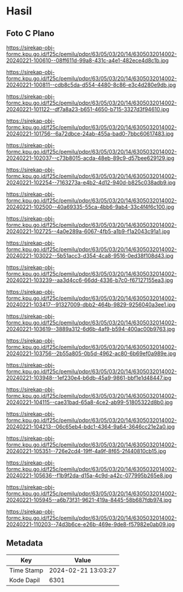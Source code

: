 # Hasil

## Foto C Plano

https://sirekap-obj-formc.kpu.go.id/f25c/pemilu/pdpr/63/05/03/20/14/6305032014002-20240221-100610--08ff611d-99a8-431c-a4e1-482ece4d8c1b.jpg

https://sirekap-obj-formc.kpu.go.id/f25c/pemilu/pdpr/63/05/03/20/14/6305032014002-20240221-100811--cdb8c5da-d554-4480-8c86-e3c4d280e9db.jpg

https://sirekap-obj-formc.kpu.go.id/f25c/pemilu/pdpr/63/05/03/20/14/6305032014002-20240221-101122--df7a8a23-b651-4650-b715-3327d3f94610.jpg

https://sirekap-obj-formc.kpu.go.id/f25c/pemilu/pdpr/63/05/03/20/14/6305032014002-20240221-101756--6a72dbce-24ab-455a-bad0-7bbc60617483.jpg

https://sirekap-obj-formc.kpu.go.id/f25c/pemilu/pdpr/63/05/03/20/14/6305032014002-20240221-102037--c73b8015-acda-48eb-89c9-d57bee629129.jpg

https://sirekap-obj-formc.kpu.go.id/f25c/pemilu/pdpr/63/05/03/20/14/6305032014002-20240221-102254--7163273a-e4b2-4d12-940d-b825c038adb9.jpg

https://sirekap-obj-formc.kpu.go.id/f25c/pemilu/pdpr/63/05/03/20/14/6305032014002-20240221-102500--40a69335-55ca-4bb6-9ab4-33c4f4f6c100.jpg

https://sirekap-obj-formc.kpu.go.id/f25c/pemilu/pdpr/63/05/03/20/14/6305032014002-20240221-102725--4a0e289a-6067-4fb5-a1b9-f1a2043c91a1.jpg

https://sirekap-obj-formc.kpu.go.id/f25c/pemilu/pdpr/63/05/03/20/14/6305032014002-20240221-103022--5b51acc3-d354-4ca8-9516-0ed38f108d43.jpg

https://sirekap-obj-formc.kpu.go.id/f25c/pemilu/pdpr/63/05/03/20/14/6305032014002-20240221-103239--aa3d4cc6-66dd-4336-b7c0-f67127155ea3.jpg

https://sirekap-obj-formc.kpu.go.id/f25c/pemilu/pdpr/63/05/03/20/14/6305032014002-20240221-103417--91327009-dbb2-464b-9829-9256040a3ee1.jpg

https://sirekap-obj-formc.kpu.go.id/f25c/pemilu/pdpr/63/05/03/20/14/6305032014002-20240221-103619--3889a312-6d6b-4af9-b594-400ac00b9763.jpg

https://sirekap-obj-formc.kpu.go.id/f25c/pemilu/pdpr/63/05/03/20/14/6305032014002-20240221-103756--2b55a805-0b5d-4962-ac80-6b69ef0a989e.jpg

https://sirekap-obj-formc.kpu.go.id/f25c/pemilu/pdpr/63/05/03/20/14/6305032014002-20240221-103948--1ef230e4-b6db-45a9-9861-bbf1e1d48447.jpg

https://sirekap-obj-formc.kpu.go.id/f25c/pemilu/pdpr/63/05/03/20/14/6305032014002-20240221-104115--cae31bad-65a8-4ce2-ab99-51805322d8b0.jpg

https://sirekap-obj-formc.kpu.go.id/f25c/pemilu/pdpr/63/05/03/20/14/6305032014002-20240221-104213--06c65eb4-bdc1-4364-9a64-3646cc21e2a0.jpg

https://sirekap-obj-formc.kpu.go.id/f25c/pemilu/pdpr/63/05/03/20/14/6305032014002-20240221-105351--726e2cd4-19ff-4a9f-8f65-2f440810cb15.jpg

https://sirekap-obj-formc.kpu.go.id/f25c/pemilu/pdpr/63/05/03/20/14/6305032014002-20240221-105636--f1b9f2da-d15a-4c9d-a42c-077995b265e8.jpg

https://sirekap-obj-formc.kpu.go.id/f25c/pemilu/pdpr/63/05/03/20/14/6305032014002-20240221-105945--a6b73f31-9621-419a-8445-58b687fdb974.jpg

https://sirekap-obj-formc.kpu.go.id/f25c/pemilu/pdpr/63/05/03/20/14/6305032014002-20240221-110203--74d3b6ce-e26b-469e-9de8-f57982e0ab09.jpg


## Metadata

| Key        | Value               |
| ---------- | ------------------- |
| Time Stamp | 2024-02-21 13:03:27 |
| Kode Dapil | 6301                |



